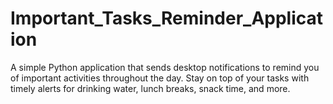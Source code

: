 # Important_Tasks_Reminder_Application
A simple Python application that sends desktop notifications to remind you of important activities throughout the day. Stay on top of your tasks with timely alerts for drinking water, lunch breaks, snack time, and more.
